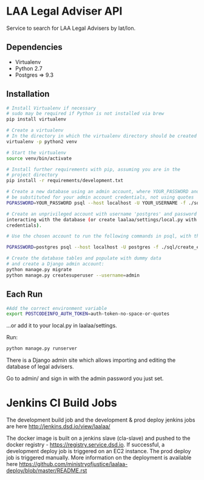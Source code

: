 LAA Legal Adviser API
=====================

Service to search for LAA Legal Advisers by lat/lon.

Dependencies
------------

 * Virtualenv
 * Python 2.7
 * Postgres => 9.3


Installation
------------

```sh
# Install Virtualenv if necessary
# sudo may be required if Python is not installed via brew
pip install virtualenv

# Create a virtualenv
# In the directory in which the virtualenv directory should be created
virtualenv -p python2 venv

# Start the virtualenv
source venv/bin/activate

# Install further requirements with pip, assuming you are in the
# project directory
pip install -r requirements/development.txt

# Create a new database using an admin account, where YOUR_PASSWORD and YOUR_USERNAME should
# be substituted for your admin account credentials, not using quotes
PGPASSWORD=YOUR_PASSWORD psql --host localhost -U YOUR_USERNAME -f ./sql/create_db.sql

# Create an unprivileged account with username 'postgres' and password 'postgres' for
interacting with the database (or create laalaa/settings/local.py with alternative
credentials).

# Use the chosen account to run the following commands in psql, with the new database selected:

PGPASSWORD=postgres psql --host localhost -U postgres -f ./sql/create_extensions.sql

# Create the database tables and populate with dummy data
# and create a Django admin account:
python manage.py migrate
python manage.py createsuperuser --username=admin

```

Each Run
--------

```sh
#Add the correct environment variable
export POSTCODEINFO_AUTH_TOKEN=auth-token-no-space-or-quotes 
```

...or add it to your local.py in laalaa/settings.

Run:

```sh
python manage.py runserver
```

There is a Django admin site which allows importing and editing the database
of legal advisers.

Go to admin/ and sign in with the admin password you just set.


# Jenkins CI Build Jobs
The development build job and the development & prod deploy jenkins jobs are here http://jenkins.dsd.io/view/laalaa/

The docker image is built on a jenkins slave (cla-slave) and pushed to the docker registry - https://registry.service.dsd.io. If successful, a development deploy job is triggered on an EC2 instance. The prod deploy job is triggered manually. More information on the deployment is available here https://github.com/ministryofjustice/laalaa-deploy/blob/master/README.rst
